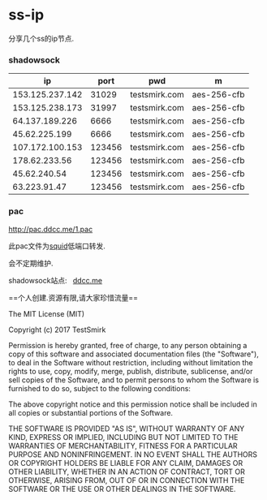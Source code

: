 # ss-ip
分享几个ss的ip节点.  
### shadowsock  

ip | port  | pwd | m|
---- | --- | --- | --- |
153.125.237.142 | 31029 | testsmirk.com | aes-256-cfb
153.125.238.173 | 31997 | testsmirk.com | aes-256-cfb
64.137.189.226 | 6666| testsmirk.com | aes-256-cfb
45.62.225.199 | 6666 | testsmirk.com | aes-256-cfb
107.172.100.153 | 123456 | testsmirk.com | aes-256-cfb
178.62.233.56 | 123456 | testsmirk.com | aes-256-cfb
45.62.240.54 | 123456 | testsmirk.com | aes-256-cfb
63.223.91.47 | 123456 | testsmirk.com | aes-256-cfb
### pac 

http://pac.ddcc.me/1.pac  

此pac文件为[squid](https://github.com/rptec/squid-PAC)低端口转发.

会不定期维护.  

shadowsock站点:  
[ddcc.me](http://ddcc.me)  

==个人创建.资源有限,请大家珍惜流量==


The MIT License (MIT)

Copyright (c) 2017 TestSmirk

Permission is hereby granted, free of charge, to any person obtaining a copy
of this software and associated documentation files (the "Software"), to deal
in the Software without restriction, including without limitation the rights
to use, copy, modify, merge, publish, distribute, sublicense, and/or sell
copies of the Software, and to permit persons to whom the Software is
furnished to do so, subject to the following conditions:

The above copyright notice and this permission notice shall be included in all
copies or substantial portions of the Software.

THE SOFTWARE IS PROVIDED "AS IS", WITHOUT WARRANTY OF ANY KIND, EXPRESS OR
IMPLIED, INCLUDING BUT NOT LIMITED TO THE WARRANTIES OF MERCHANTABILITY,
FITNESS FOR A PARTICULAR PURPOSE AND NONINFRINGEMENT. IN NO EVENT SHALL THE
AUTHORS OR COPYRIGHT HOLDERS BE LIABLE FOR ANY CLAIM, DAMAGES OR OTHER
LIABILITY, WHETHER IN AN ACTION OF CONTRACT, TORT OR OTHERWISE, ARISING FROM,
OUT OF OR IN CONNECTION WITH THE SOFTWARE OR THE USE OR OTHER DEALINGS IN THE
SOFTWARE.
